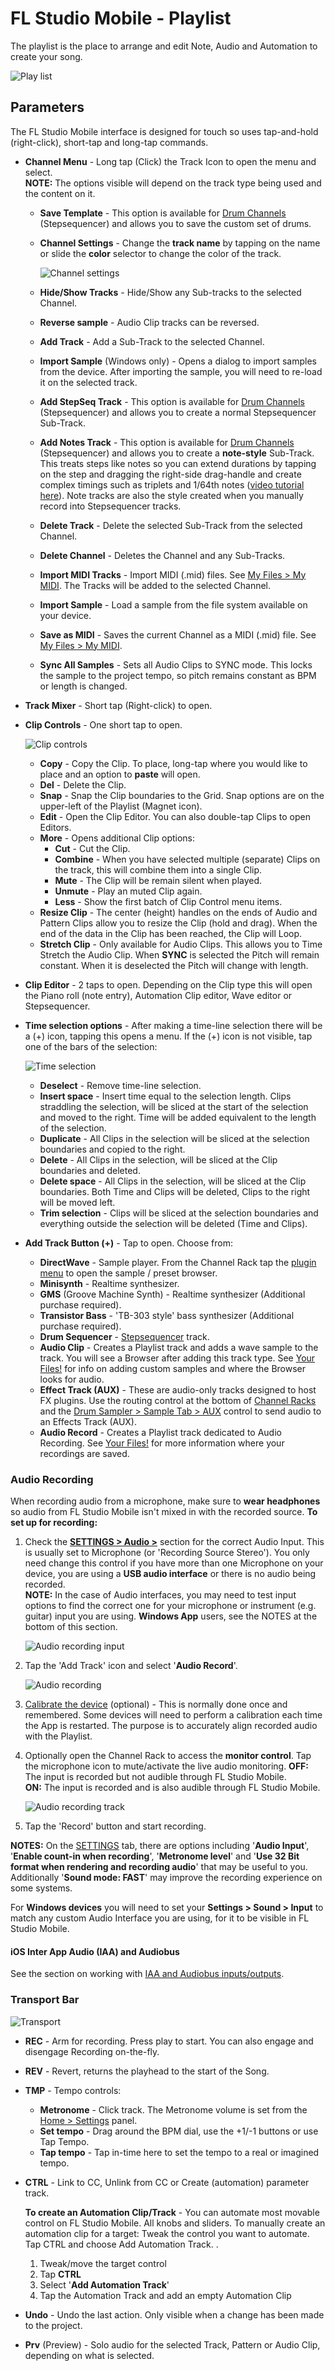 # FL Studio Mobile - Playlist

The playlist is the place to arrange and edit Note, Audio and Automation to create your song.

![Play list](../assets/playlist/playlist.png)

<a id="paramaters"></a>

## Parameters

The FL Studio Mobile interface is designed for touch so uses tap-and-hold (right-click), short-tap and long-tap commands.

<a id="channel_menu"></a>

*   **Channel Menu** - Long tap (Click) the Track Icon to open the menu and select.  
    **NOTE:** The options visible will depend on the track type being used and the content on it.
    *   **Save Template** - This option is available for [Drum Channels][1] (Stepsequencer) and allows you to save the custom set of drums.
    *   **Channel Settings** - Change the **track name** by tapping on the name or slide the **color** selector to change the color of the track.
        
        ![Channel settings](../assets/playlist/channel_settings.png)
        
    *   **Hide/Show Tracks** - Hide/Show any Sub-tracks to the selected Channel.
    *   **Reverse sample** - Audio Clip tracks can be reversed.
    *   **Add Track** - Add a Sub-Track to the selected Channel.
    *   **Import Sample** (Windows only) - Opens a dialog to import samples from the device. After importing the sample, you will need to re-load it on the selected track.
    *   **Add StepSeq Track** - This option is available for [Drum Channels][1] (Stepsequencer) and allows you to create a normal Stepsequencer Sub-Track.
    *   **Add Notes Track** - This option is available for [Drum Channels][1] (Stepsequencer) and allows you to create a **note-style** Sub-Track. This treats steps like notes so you can extend durations by tapping on the step and dragging the right-side drag-handle and create complex timings such as triplets and 1/64th notes ([video tutorial here][2]). Note tracks are also the style created when you manually record into Stepsequencer tracks.
    *   **Delete Track** - Delete the selected Sub-Track from the selected Channel.
    *   **Delete Channel** - Deletes the Channel and any Sub-Tracks.
    *   **Import MIDI Tracks** - Import MIDI (.mid) files. See [My Files > My MIDI][3]. The Tracks will be added to the selected Channel.
    *   **Import Sample** - Load a sample from the file system available on your device.
    *   **Save as MIDI** - Saves the current Channel as a MIDI (.mid) file. See [My Files > My MIDI][3].
    *   **Sync All Samples** - Sets all Audio Clips to SYNC mode. This locks the sample to the project tempo, so pitch remains constant as BPM or length is changed.
*   **Track Mixer** - Short tap (Right-click) to open.
    
    <a id="playlist_clipcontrols"></a>
    
*   **Clip Controls** - One short tap to open.
    
    ![Clip controls](../assets/playlist/clip_controls.png)
    
    *   **Copy** - Copy the Clip. To place, long-tap where you would like to place and an option to **paste** will open.
    *   **Del** - Delete the Clip.
    *   **Snap** - Snap the Clip boundaries to the Grid. Snap options are on the upper-left of the Playlist (Magnet icon).
    *   **Edit** - Open the Clip Editor. You can also double-tap Clips to open Editors.
    *   **More** - Opens additional Clip options:
        *   **Cut** - Cut the Clip.
        *   **Combine** - When you have selected multiple (separate) Clips on the track, this will combine them into a single Clip.
        *   **Mute** - The Clip will be remain silent when played.
        *   **Unmute** - Play an muted Clip again.
        *   **Less** - Show the first batch of Clip Control menu items.
    *   **Resize Clip** - The center (height) handles on the ends of Audio and Pattern Clips allow you to resize the Clip (hold and drag). When the end of the data in the Clip has been reached, the Clip will Loop.
    *   **Stretch Clip** - Only available for Audio Clips. This allows you to Time Stretch the Audio Clip. When **SYNC** is selected the Pitch will remain constant. When it is deselected the Pitch will change with length.
*   **Clip Editor** - 2 taps to open. Depending on the Clip type this will open the Piano roll (note entry), Automation Clip editor, Wave editor or Stepsequencer.
    
    <a id="playlist_timeselectionmenu"></a>
    
*   **Time selection options** - After making a time-line selection there will be a (+) icon, tapping this opens a menu. If the (+) icon is not visible, tap one of the bars of the selection:
    
    ![Time selection](../assets/playlist/time_selection.png)
    
    *   **Deselect** - Remove time-line selection.
    *   **Insert space** - Insert time equal to the selection length. Clips straddling the selection, will be sliced at the start of the selection and moved to the right. Time will be added equivalent to the length of the selection.
    *   **Duplicate** - All Clips in the selection will be sliced at the selection boundaries and copied to the right.
    *   **Delete** - All Clips in the selection, will be sliced at the Clip boundaries and deleted.
    *   **Delete space** - All Clips in the selection, will be sliced at the Clip boundaries. Both Time and Clips will be deleted, Clips to the right will be moved left.
    *   **Trim selection** - Clips will be sliced at the selection boundaries and everything outside the selection will be deleted (Time and Clips).
    
    <a id="add_track"></a>
    
*   **Add Track Button (+)** - Tap to open. Choose from:
    *   **DirectWave** - Sample player. From the Channel Rack tap the [plugin menu][4] to open the sample / preset browser.
    *   **Minisynth** - Realtime synthesizer.
    *   **GMS** (Groove Machine Synth) - Realtime synthesizer (Additional purchase required).
    *   **Transistor Bass** - 'TB-303 style' bass synthesizer (Additional purchase required).
    *   **Drum Sequencer** - [Stepsequencer][1] track.
    *   **Audio Clip** - Creates a Playlist track and adds a wave sample to the track. You will see a Browser after adding this track type. See [Your Files!][3] for info on adding custom samples and where the Browser looks for audio.
    *   **Effect Track (AUX)** - These are audio-only tracks designed to host FX plugins. Use the routing control at the bottom of [Channel Racks][5] and the [Drum Sampler > Sample Tab > AUX][6] control to send audio to an Effects Track (AUX).
    *   **Audio Record** - Creates a Playlist track dedicated to Audio Recording. See [Your Files!][3] for more information where your recordings are saved.

<a id="audiorecording"></a>

### Audio Recording

When recording audio from a microphone, make sure to **wear headphones** so audio from FL Studio Mobile isn't mixed in with the recorded source. **To set up for recording:**

1.  Check the **[SETTINGS > Audio >][7]** section for the correct Audio Input. This is usually set to Microphone (or 'Recording Source Stereo'). You only need change this control if you have more than one Microphone on your device, you are using a **USB audio interface** or there is no audio being recorded.  
    **NOTE:** In the case of Audio interfaces, you may need to test input options to find the correct one for your microphone or instrument (e.g. guitar) input you are using. **Windows App** users, see the NOTES at the bottom of this section.
    
    ![Audio recording input](../assets/playlist/audio_recording_input.png)
    
2.  Tap the 'Add Track' icon and select '**Audio Record**'.
    
    ![Audio recording](../assets/playlist/audio_recording.png)
    
3.  [Calibrate the device][8] (optional) - This is normally done once and remembered. Some devices will need to perform a calibration each time the App is restarted. The purpose is to accurately align recorded audio with the Playlist.
4.  Optionally open the Channel Rack to access the **monitor control**. Tap the microphone icon to mute/activate the live audio monitoring.
    **OFF:** The input is recorded but not audible through FL Studio Mobile.  
    **ON:** The input is recorded and is also audible through FL Studio Mobile.
    
    ![Audio recording track](../assets/playlist/audio_recording_track.png)
    
5.  Tap the 'Record' button and start recording.

**NOTES:** On the [SETTINGS][9] tab, there are options including '**Audio Input**', '**Enable count-in when recording**', '**Metronome level**' and '**Use 32 Bit format when rendering and recording audio**' that may be useful to you. Additionally '**Sound mode: FAST**' may improve the recording experience on some systems.

For **Windows devices** you will need to set your **Settings > Sound > Input** to match any custom Audio Interface you are using, for it to be visible in FL Studio Mobile.

#### iOS Inter App Audio (IAA) and Audiobus

See the section on working with [IAA and Audiobus inputs/outputs][10].

<a id="flmobile_transportbar"></a>

### Transport Bar

![Transport](../assets/playlist/transport.png)

*   **REC** - Arm for recording. Press play to start. You can also engage and disengage Recording on-the-fly.
*   **REV** - Revert, returns the playhead to the start of the Song.
*   **TMP** - Tempo controls:
    *   **Metronome** - Click track. The Metronome volume is set from the [Home > Settings][11] panel.
    *   **Set tempo** - Drag around the BPM dial, use the +1/-1 buttons or use Tap Tempo.
    *   **Tap tempo** - Tap in-time here to set the tempo to a real or imagined tempo.
*   **CTRL** - Link to CC, Unlink from CC or Create (automation) parameter track.
    
    **To create an Automation Clip/Track** - You can automate most movable control on FL Studio Mobile. All knobs and sliders. To manually create an automation clip for a target: Tweak the control you want to automate. Tap CTRL and choose Add Automation Track. .
    
    1.  Tweak/move the target control
    2.  Tap **CTRL**
    3.  Select '**Add Automation Track**'
    4.  Tap the Automation Track and add an empty Automation Clip
*   **Undo** - Undo the last action. Only visible when a change has been made to the project.
*   **Prv** (Preview) - Solo audio for the selected Track, Pattern or Audio Clip, depending on what is selected.

[1]: Editors.md#stepsequencer
[2]: Editors.md#stepsequencer_advanced
[3]: HomePanel.md#userdata
[4]: Rack.md#pluginmodule
[5]: Rack.md
[6]: Editors.md#drumtrack_tabs
[7]: HomePanel.md#audio
[8]: HomePanel.md#latency_compensation
[9]: HomePanel.md#settings
[10]: iOS_InterApp.md
[11]: HomePanel.md